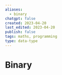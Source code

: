 ```yaml
---
aliases:
  - binary
chatgpt: false
created: 2023-04-20
last_edited: 2023-04-20
publish: false
tags: maths, programming
type: data-type
---
```

# Binary
